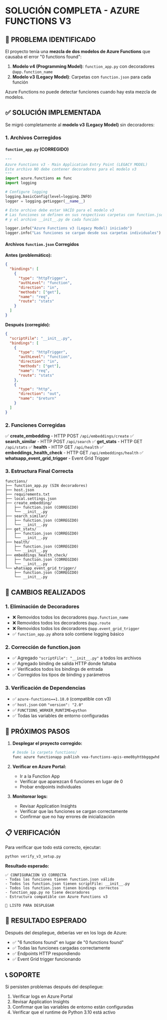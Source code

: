 # SOLUCIÓN COMPLETA - AZURE FUNCTIONS V3

## 🎯 PROBLEMA IDENTIFICADO

El proyecto tenía una **mezcla de dos modelos de Azure Functions** que causaba el error "0 functions found":

1. **Modelo v4 (Programming Model)**: `function_app.py` con decoradores `@app.function_name`
2. **Modelo v3 (Legacy Model)**: Carpetas con `function.json` para cada función

Azure Functions no puede detectar funciones cuando hay esta mezcla de modelos.

## ✅ SOLUCIÓN IMPLEMENTADA

Se migró completamente al **modelo v3 (Legacy Model)** sin decoradores:

### 1. Archivos Corregidos

#### `function_app.py` (CORREGIDO)
```python
"""
Azure Functions v3 - Main Application Entry Point (LEGACY MODEL)
Este archivo NO debe contener decoradores para el modelo v3
"""
import azure.functions as func
import logging

# Configure logging
logging.basicConfig(level=logging.INFO)
logger = logging.getLogger(__name__)

# Este archivo debe estar VACÍO para el modelo v3
# Las funciones se definen en sus respectivas carpetas con function.json
# y el archivo __init__.py de cada función

logger.info("Azure Functions v3 (Legacy Model) iniciado")
logger.info("Las funciones se cargan desde sus carpetas individuales")
```

#### Archivos `function.json` Corregidos

**Antes (problemático):**
```json
{
  "bindings": [
    {
      "type": "httpTrigger",
      "authLevel": "function",
      "direction": "in",
      "methods": ["get"],
      "name": "req",
      "route": "stats"
    }
  ]
}
```

**Después (corregido):**
```json
{
  "scriptFile": "__init__.py",
  "bindings": [
    {
      "type": "httpTrigger",
      "authLevel": "function",
      "direction": "in",
      "methods": ["get"],
      "name": "req",
      "route": "stats"
    },
    {
      "type": "http",
      "direction": "out",
      "name": "$return"
    }
  ]
}
```

### 2. Funciones Corregidas

✅ **create_embedding** - HTTP POST `/api/embeddings/create`
✅ **search_similar** - HTTP POST `/api/search`
✅ **get_stats** - HTTP GET `/api/stats`
✅ **health** - HTTP GET `/api/health`
✅ **embeddings_health_check** - HTTP GET `/api/embeddings/health`
✅ **whatsapp_event_grid_trigger** - Event Grid Trigger

### 3. Estructura Final Correcta

```
functions/
├── function_app.py (SIN decoradores)
├── host.json
├── requirements.txt
├── local.settings.json
├── create_embedding/
│   ├── function.json (CORREGIDO)
│   └── __init__.py
├── search_similar/
│   ├── function.json (CORREGIDO)
│   └── __init__.py
├── get_stats/
│   ├── function.json (CORREGIDO)
│   └── __init__.py
├── health/
│   ├── function.json (CORREGIDO)
│   └── __init__.py
├── embeddings_health_check/
│   ├── function.json (CORREGIDO)
│   └── __init__.py
└── whatsapp_event_grid_trigger/
    ├── function.json (CORREGIDO)
    └── __init__.py
```

## 🔧 CAMBIOS REALIZADOS

### 1. Eliminación de Decoradores
- ❌ Removidos todos los decoradores `@app.function_name`
- ❌ Removidos todos los decoradores `@app.route`
- ❌ Removidos todos los decoradores `@app.event_grid_trigger`
- ✅ `function_app.py` ahora solo contiene logging básico

### 2. Corrección de function.json
- ✅ Agregado `"scriptFile": "__init__.py"` a todos los archivos
- ✅ Agregado binding de salida HTTP donde faltaba
- ✅ Verificados todos los bindings de entrada
- ✅ Corregidos los tipos de binding y parámetros

### 3. Verificación de Dependencias
- ✅ `azure-functions==1.18.0` (compatible con v3)
- ✅ `host.json` con `"version": "2.0"`
- ✅ `FUNCTIONS_WORKER_RUNTIME=python`
- ✅ Todas las variables de entorno configuradas

## 🚀 PRÓXIMOS PASOS

1. **Desplegar el proyecto corregido:**
   ```bash
   # Desde la carpeta functions/
   func azure functionapp publish vea-functions-apis-eme0byhtbbgqgwhd
   ```

2. **Verificar en Azure Portal:**
   - Ir a la Function App
   - Verificar que aparezcan 6 funciones en lugar de 0
   - Probar endpoints individuales

3. **Monitorear logs:**
   - Revisar Application Insights
   - Verificar que las funciones se cargan correctamente
   - Confirmar que no hay errores de inicialización

## 📋 VERIFICACIÓN

Para verificar que todo está correcto, ejecutar:

```bash
python verify_v3_setup.py
```

**Resultado esperado:**
```
✅ CONFIGURACIÓN V3 CORRECTA
- Todas las funciones tienen function.json válido
- Todos los function.json tienen scriptFile: __init__.py
- Todos los function.json tienen bindings correctos
- function_app.py no tiene decoradores
- Estructura compatible con Azure Functions v3

🚀 LISTO PARA DESPLEGAR
```

## 🎉 RESULTADO ESPERADO

Después del despliegue, deberías ver en los logs de Azure:
- ✅ "6 functions found" en lugar de "0 functions found"
- ✅ Todas las funciones cargadas correctamente
- ✅ Endpoints HTTP respondiendo
- ✅ Event Grid trigger funcionando

## 📞 SOPORTE

Si persisten problemas después del despliegue:
1. Verificar logs en Azure Portal
2. Revisar Application Insights
3. Confirmar que las variables de entorno están configuradas
4. Verificar que el runtime de Python 3.10 está activo
